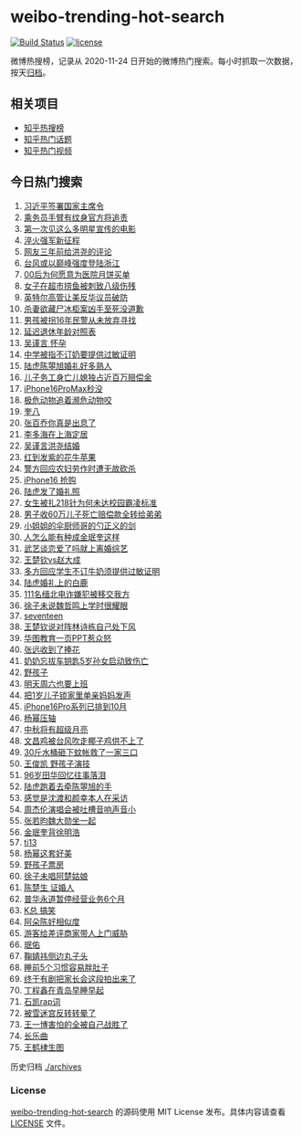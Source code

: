 # weibo-trending-hot-search

[![Build Status](https://github.com/justjavac/weibo-trending-hot-search/workflows/ci/badge.svg?branch=master)](https://github.com/justjavac/weibo-trending-hot-search/actions)
[![license](https://img.shields.io/github/license/justjavac/weibo-trending-hot-search)](https://github.com/justjavac/weibo-trending-hot-search/blob/master/LICENSE)

微博热搜榜，记录从 2020-11-24 日开始的微博热门搜索。每小时抓取一次数据，按天[归档](./archives)。

## 相关项目

- [知乎热搜榜](https://github.com/justjavac/zhihu-trending-top-search)
- [知乎热门话题](https://github.com/justjavac/zhihu-trending-hot-questions)
- [知乎热门视频](https://github.com/justjavac/zhihu-trending-hot-video)

## 今日热门搜索

<!-- BEGIN -->
<!-- 最后更新时间 Sat Sep 14 2024 05:07:44 GMT+0800 (China Standard Time) -->

1. [习近平签署国家主席令](https://s.weibo.com//weibo?q=%23%E4%B9%A0%E8%BF%91%E5%B9%B3%E7%AD%BE%E7%BD%B2%E5%9B%BD%E5%AE%B6%E4%B8%BB%E5%B8%AD%E4%BB%A4%23&Refer=new_time)
1. [乘务员手臂有纹身官方将追责](https://s.weibo.com//weibo?q=%23%E4%B9%98%E5%8A%A1%E5%91%98%E6%89%8B%E8%87%82%E6%9C%89%E7%BA%B9%E8%BA%AB%E5%AE%98%E6%96%B9%E5%B0%86%E8%BF%BD%E8%B4%A3%23&t=31&band_rank=1&Refer=top)
1. [第一次见这么多明星宣传的电影](https://s.weibo.com//weibo?q=%23%E7%AC%AC%E4%B8%80%E6%AC%A1%E8%A7%81%E8%BF%99%E4%B9%88%E5%A4%9A%E6%98%8E%E6%98%9F%E5%AE%A3%E4%BC%A0%E7%9A%84%E7%94%B5%E5%BD%B1%23&t=31&band_rank=14&Refer=top)
1. [淬火强军新征程](https://s.weibo.com//weibo?q=%23%E6%B7%AC%E7%81%AB%E5%BC%BA%E5%86%9B%E6%96%B0%E5%BE%81%E7%A8%8B%23&t=31&band_rank=3&Refer=top)
1. [网友三年前给洪尧的评论](https://s.weibo.com//weibo?q=%23%E7%BD%91%E5%8F%8B%E4%B8%89%E5%B9%B4%E5%89%8D%E7%BB%99%E6%B4%AA%E5%B0%A7%E7%9A%84%E8%AF%84%E8%AE%BA%23&t=31&band_rank=27&Refer=top)
1. [台风或以巅峰强度登陆浙江](https://s.weibo.com//weibo?q=%23%E5%8F%B0%E9%A3%8E%E6%88%96%E4%BB%A5%E5%B7%85%E5%B3%B0%E5%BC%BA%E5%BA%A6%E7%99%BB%E9%99%86%E6%B5%99%E6%B1%9F%23&t=31&band_rank=4&Refer=top)
1. [00后为何愿意为医院月饼买单](https://s.weibo.com//weibo?q=%2300%E5%90%8E%E4%B8%BA%E4%BD%95%E6%84%BF%E6%84%8F%E4%B8%BA%E5%8C%BB%E9%99%A2%E6%9C%88%E9%A5%BC%E4%B9%B0%E5%8D%95%23&t=31&band_rank=7&Refer=top)
1. [女子在超市捞鱼被刺致八级伤残](https://s.weibo.com//weibo?q=%23%E5%A5%B3%E5%AD%90%E5%9C%A8%E8%B6%85%E5%B8%82%E6%8D%9E%E9%B1%BC%E8%A2%AB%E5%88%BA%E8%87%B4%E5%85%AB%E7%BA%A7%E4%BC%A4%E6%AE%8B%23&t=31&band_rank=19&Refer=top)
1. [英特尔高管让美反华议员破防](https://s.weibo.com//weibo?q=%23%E8%8B%B1%E7%89%B9%E5%B0%94%E9%AB%98%E7%AE%A1%E8%AE%A9%E7%BE%8E%E5%8F%8D%E5%8D%8E%E8%AE%AE%E5%91%98%E7%A0%B4%E9%98%B2%23&t=31&band_rank=32&Refer=top)
1. [杀妻欲藏尸冰柜案凶手至死没道歉](https://s.weibo.com//weibo?q=%23%E6%9D%80%E5%A6%BB%E6%AC%B2%E8%97%8F%E5%B0%B8%E5%86%B0%E6%9F%9C%E6%A1%88%E5%87%B6%E6%89%8B%E8%87%B3%E6%AD%BB%E6%B2%A1%E9%81%93%E6%AD%89%23&t=31&band_rank=4&Refer=top)
1. [男孩被拐16年民警从未放弃寻找](https://s.weibo.com//weibo?q=%23%E7%94%B7%E5%AD%A9%E8%A2%AB%E6%8B%9016%E5%B9%B4%E6%B0%91%E8%AD%A6%E4%BB%8E%E6%9C%AA%E6%94%BE%E5%BC%83%E5%AF%BB%E6%89%BE%23&t=31&band_rank=10&Refer=top)
1. [延迟退休年龄对照表](https://s.weibo.com//weibo?q=%23%E5%BB%B6%E8%BF%9F%E9%80%80%E4%BC%91%E5%B9%B4%E9%BE%84%E5%AF%B9%E7%85%A7%E8%A1%A8%23&t=31&band_rank=11&Refer=top)
1. [吴谨言 怀孕](https://s.weibo.com//weibo?q=%E5%90%B4%E8%B0%A8%E8%A8%80%20%E6%80%80%E5%AD%95&t=31&band_rank=12&Refer=top)
1. [中学被指不订奶要提供过敏证明](https://s.weibo.com//weibo?q=%23%E4%B8%AD%E5%AD%A6%E8%A2%AB%E6%8C%87%E4%B8%8D%E8%AE%A2%E5%A5%B6%E8%A6%81%E6%8F%90%E4%BE%9B%E8%BF%87%E6%95%8F%E8%AF%81%E6%98%8E%23&t=31&band_rank=10&Refer=top)
1. [陆虎陈曌旭婚礼好多熟人](https://s.weibo.com//weibo?q=%23%E9%99%86%E8%99%8E%E9%99%88%E6%9B%8C%E6%97%AD%E5%A9%9A%E7%A4%BC%E5%A5%BD%E5%A4%9A%E7%86%9F%E4%BA%BA%23&t=31&band_rank=2&Refer=top)
1. [儿子务工身亡儿媳独占近百万赔偿金](https://s.weibo.com//weibo?q=%23%E5%84%BF%E5%AD%90%E5%8A%A1%E5%B7%A5%E8%BA%AB%E4%BA%A1%E5%84%BF%E5%AA%B3%E7%8B%AC%E5%8D%A0%E8%BF%91%E7%99%BE%E4%B8%87%E8%B5%94%E5%81%BF%E9%87%91%23&t=31&band_rank=23&Refer=top)
1. [iPhone16ProMax秒没](https://s.weibo.com//weibo?q=%23iPhone16ProMax%E7%A7%92%E6%B2%A1%23&t=31&band_rank=5&Refer=top)
1. [极危动物追着濒危动物咬](https://s.weibo.com//weibo?q=%23%E6%9E%81%E5%8D%B1%E5%8A%A8%E7%89%A9%E8%BF%BD%E7%9D%80%E6%BF%92%E5%8D%B1%E5%8A%A8%E7%89%A9%E5%92%AC%23&t=31&band_rank=7&Refer=top)
1. [奎八](https://s.weibo.com//weibo?q=%E5%A5%8E%E5%85%AB&t=31&band_rank=13&Refer=top)
1. [张百乔你真是出息了](https://s.weibo.com//weibo?q=%E5%BC%A0%E7%99%BE%E4%B9%94%E4%BD%A0%E7%9C%9F%E6%98%AF%E5%87%BA%E6%81%AF%E4%BA%86&t=31&band_rank=22&Refer=top)
1. [李多海在上海定居](https://s.weibo.com//weibo?q=%23%E6%9D%8E%E5%A4%9A%E6%B5%B7%E5%9C%A8%E4%B8%8A%E6%B5%B7%E5%AE%9A%E5%B1%85%23&t=31&band_rank=15&Refer=top)
1. [吴谨言洪尧结婚](https://s.weibo.com//weibo?q=%23%E5%90%B4%E8%B0%A8%E8%A8%80%E6%B4%AA%E5%B0%A7%E7%BB%93%E5%A9%9A%23&t=31&band_rank=21&Refer=top)
1. [红到发紫的花牛苹果](https://s.weibo.com//weibo?q=%23%E7%BA%A2%E5%88%B0%E5%8F%91%E7%B4%AB%E7%9A%84%E8%8A%B1%E7%89%9B%E8%8B%B9%E6%9E%9C%23&t=31&band_rank=10&Refer=top)
1. [警方回应农妇劳作时遭无故砍杀](https://s.weibo.com//weibo?q=%23%E8%AD%A6%E6%96%B9%E5%9B%9E%E5%BA%94%E5%86%9C%E5%A6%87%E5%8A%B3%E4%BD%9C%E6%97%B6%E9%81%AD%E6%97%A0%E6%95%85%E7%A0%8D%E6%9D%80%23&t=31&band_rank=24&Refer=top)
1. [iPhone16 抢购](https://s.weibo.com//weibo?q=iPhone16%20%E6%8A%A2%E8%B4%AD&t=31&band_rank=38&Refer=top)
1. [陆虎发了婚礼照](https://s.weibo.com//weibo?q=%23%E9%99%86%E8%99%8E%E5%8F%91%E4%BA%86%E5%A9%9A%E7%A4%BC%E7%85%A7%23&t=31&band_rank=26&Refer=top)
1. [女生被扎218针为何未达校园霸凌标准](https://s.weibo.com//weibo?q=%23%E5%A5%B3%E7%94%9F%E8%A2%AB%E6%89%8E218%E9%92%88%E4%B8%BA%E4%BD%95%E6%9C%AA%E8%BE%BE%E6%A0%A1%E5%9B%AD%E9%9C%B8%E5%87%8C%E6%A0%87%E5%87%86%23&t=31&band_rank=47&Refer=top)
1. [男子收60万儿子死亡赔偿款全转给弟弟](https://s.weibo.com//weibo?q=%23%E7%94%B7%E5%AD%90%E6%94%B660%E4%B8%87%E5%84%BF%E5%AD%90%E6%AD%BB%E4%BA%A1%E8%B5%94%E5%81%BF%E6%AC%BE%E5%85%A8%E8%BD%AC%E7%BB%99%E5%BC%9F%E5%BC%9F%23&t=31&band_rank=35&Refer=top)
1. [小姐姐的伞厨师哥的勺正义的剑](https://s.weibo.com//weibo?q=%23%E5%B0%8F%E5%A7%90%E5%A7%90%E7%9A%84%E4%BC%9E%E5%8E%A8%E5%B8%88%E5%93%A5%E7%9A%84%E5%8B%BA%E6%AD%A3%E4%B9%89%E7%9A%84%E5%89%91%23&t=31&band_rank=10&Refer=top)
1. [人怎么能有种成金珉奎这样](https://s.weibo.com//weibo?q=%E4%BA%BA%E6%80%8E%E4%B9%88%E8%83%BD%E6%9C%89%E7%A7%8D%E6%88%90%E9%87%91%E7%8F%89%E5%A5%8E%E8%BF%99%E6%A0%B7&t=31&band_rank=17&Refer=top)
1. [武艺谈恋爱了吗就上离婚综艺](https://s.weibo.com//weibo?q=%E6%AD%A6%E8%89%BA%E8%B0%88%E6%81%8B%E7%88%B1%E4%BA%86%E5%90%97%E5%B0%B1%E4%B8%8A%E7%A6%BB%E5%A9%9A%E7%BB%BC%E8%89%BA&t=31&band_rank=31&Refer=top)
1. [王楚钦vs赵大成](https://s.weibo.com//weibo?q=%23%E7%8E%8B%E6%A5%9A%E9%92%A6vs%E8%B5%B5%E5%A4%A7%E6%88%90%23&t=31&band_rank=48&Refer=top)
1. [多方回应学生不订牛奶须提供过敏证明](https://s.weibo.com//weibo?q=%23%E5%A4%9A%E6%96%B9%E5%9B%9E%E5%BA%94%E5%AD%A6%E7%94%9F%E4%B8%8D%E8%AE%A2%E7%89%9B%E5%A5%B6%E9%A1%BB%E6%8F%90%E4%BE%9B%E8%BF%87%E6%95%8F%E8%AF%81%E6%98%8E%23&t=31&band_rank=16&Refer=top)
1. [陆虎婚礼上的白鹿](https://s.weibo.com//weibo?q=%23%E9%99%86%E8%99%8E%E5%A9%9A%E7%A4%BC%E4%B8%8A%E7%9A%84%E7%99%BD%E9%B9%BF%23&t=31&band_rank=8&Refer=top)
1. [111名缅北电诈嫌犯被移交我方](https://s.weibo.com//weibo?q=%23111%E5%90%8D%E7%BC%85%E5%8C%97%E7%94%B5%E8%AF%88%E5%AB%8C%E7%8A%AF%E8%A2%AB%E7%A7%BB%E4%BA%A4%E6%88%91%E6%96%B9%23&t=31&band_rank=34&Refer=top)
1. [徐子未说魏哲鸣上学时很耀眼](https://s.weibo.com//weibo?q=%23%E5%BE%90%E5%AD%90%E6%9C%AA%E8%AF%B4%E9%AD%8F%E5%93%B2%E9%B8%A3%E4%B8%8A%E5%AD%A6%E6%97%B6%E5%BE%88%E8%80%80%E7%9C%BC%23&t=31&band_rank=24&Refer=top)
1. [seventeen](https://s.weibo.com//weibo?q=seventeen&t=31&band_rank=9&Refer=top)
1. [王楚钦说对阵林诗栋自己处下风](https://s.weibo.com//weibo?q=%23%E7%8E%8B%E6%A5%9A%E9%92%A6%E8%AF%B4%E5%AF%B9%E9%98%B5%E6%9E%97%E8%AF%97%E6%A0%8B%E8%87%AA%E5%B7%B1%E5%A4%84%E4%B8%8B%E9%A3%8E%23&t=31&band_rank=14&Refer=top)
1. [华图教育一页PPT惹众怒](https://s.weibo.com//weibo?q=%23%E5%8D%8E%E5%9B%BE%E6%95%99%E8%82%B2%E4%B8%80%E9%A1%B5PPT%E6%83%B9%E4%BC%97%E6%80%92%23&t=31&band_rank=28&Refer=top)
1. [张远收到了捧花](https://s.weibo.com//weibo?q=%23%E5%BC%A0%E8%BF%9C%E6%94%B6%E5%88%B0%E4%BA%86%E6%8D%A7%E8%8A%B1%23&t=31&band_rank=6&Refer=top)
1. [奶奶忘拔车钥匙5岁孙女启动致伤亡](https://s.weibo.com//weibo?q=%23%E5%A5%B6%E5%A5%B6%E5%BF%98%E6%8B%94%E8%BD%A6%E9%92%A5%E5%8C%995%E5%B2%81%E5%AD%99%E5%A5%B3%E5%90%AF%E5%8A%A8%E8%87%B4%E4%BC%A4%E4%BA%A1%23&t=31&band_rank=34&Refer=top)
1. [野孩子](https://s.weibo.com//weibo?q=%E9%87%8E%E5%AD%A9%E5%AD%90&t=31&band_rank=43&Refer=top)
1. [明天周六也要上班](https://s.weibo.com//weibo?q=%23%E6%98%8E%E5%A4%A9%E5%91%A8%E5%85%AD%E4%B9%9F%E8%A6%81%E4%B8%8A%E7%8F%AD%23&t=31&band_rank=10&Refer=top)
1. [把1岁儿子锁家里单亲妈妈发声](https://s.weibo.com//weibo?q=%23%E6%8A%8A1%E5%B2%81%E5%84%BF%E5%AD%90%E9%94%81%E5%AE%B6%E9%87%8C%E5%8D%95%E4%BA%B2%E5%A6%88%E5%A6%88%E5%8F%91%E5%A3%B0%23&t=31&band_rank=45&Refer=top)
1. [iPhone16Pro系列已排到10月](https://s.weibo.com//weibo?q=%23iPhone16Pro%E7%B3%BB%E5%88%97%E5%B7%B2%E6%8E%92%E5%88%B010%E6%9C%88%23&t=31&band_rank=46&Refer=top)
1. [杨幂压轴](https://s.weibo.com//weibo?q=%E6%9D%A8%E5%B9%82%E5%8E%8B%E8%BD%B4&t=31&band_rank=25&Refer=top)
1. [中秋将有超级月亮](https://s.weibo.com//weibo?q=%23%E4%B8%AD%E7%A7%8B%E5%B0%86%E6%9C%89%E8%B6%85%E7%BA%A7%E6%9C%88%E4%BA%AE%23&t=31&band_rank=10&Refer=top)
1. [文昌鸡被台风吹走椰子鸡供不上了](https://s.weibo.com//weibo?q=%23%E6%96%87%E6%98%8C%E9%B8%A1%E8%A2%AB%E5%8F%B0%E9%A3%8E%E5%90%B9%E8%B5%B0%E6%A4%B0%E5%AD%90%E9%B8%A1%E4%BE%9B%E4%B8%8D%E4%B8%8A%E4%BA%86%23&t=31&band_rank=47&Refer=top)
1. [30斤水桶砸下蚊帐救了一家三口](https://s.weibo.com//weibo?q=%2330%E6%96%A4%E6%B0%B4%E6%A1%B6%E7%A0%B8%E4%B8%8B%E8%9A%8A%E5%B8%90%E6%95%91%E4%BA%86%E4%B8%80%E5%AE%B6%E4%B8%89%E5%8F%A3%23&t=31&band_rank=46&Refer=top)
1. [王俊凯 野孩子演技](https://s.weibo.com//weibo?q=%E7%8E%8B%E4%BF%8A%E5%87%AF%20%E9%87%8E%E5%AD%A9%E5%AD%90%E6%BC%94%E6%8A%80&t=31&band_rank=29&Refer=top)
1. [96岁田华回忆往事落泪](https://s.weibo.com//weibo?q=%2396%E5%B2%81%E7%94%B0%E5%8D%8E%E5%9B%9E%E5%BF%86%E5%BE%80%E4%BA%8B%E8%90%BD%E6%B3%AA%23&t=31&band_rank=50&Refer=top)
1. [陆虎跑着去牵陈曌旭的手](https://s.weibo.com//weibo?q=%23%E9%99%86%E8%99%8E%E8%B7%91%E7%9D%80%E5%8E%BB%E7%89%B5%E9%99%88%E6%9B%8C%E6%97%AD%E7%9A%84%E6%89%8B%23&t=31&band_rank=19&Refer=top)
1. [感觉是沈渡和颜幸本人在采访](https://s.weibo.com//weibo?q=%E6%84%9F%E8%A7%89%E6%98%AF%E6%B2%88%E6%B8%A1%E5%92%8C%E9%A2%9C%E5%B9%B8%E6%9C%AC%E4%BA%BA%E5%9C%A8%E9%87%87%E8%AE%BF&t=31&band_rank=39&Refer=top)
1. [周杰伦演唱会被吐槽音响声音小](https://s.weibo.com//weibo?q=%23%E5%91%A8%E6%9D%B0%E4%BC%A6%E6%BC%94%E5%94%B1%E4%BC%9A%E8%A2%AB%E5%90%90%E6%A7%BD%E9%9F%B3%E5%93%8D%E5%A3%B0%E9%9F%B3%E5%B0%8F%23&t=31&band_rank=30&Refer=top)
1. [张若昀魏大勋坐一起](https://s.weibo.com//weibo?q=%23%E5%BC%A0%E8%8B%A5%E6%98%80%E9%AD%8F%E5%A4%A7%E5%8B%8B%E5%9D%90%E4%B8%80%E8%B5%B7%23&t=31&band_rank=18&Refer=top)
1. [金珉奎背徐明浩](https://s.weibo.com//weibo?q=%23%E9%87%91%E7%8F%89%E5%A5%8E%E8%83%8C%E5%BE%90%E6%98%8E%E6%B5%A9%23&t=31&band_rank=30&Refer=top)
1. [ti13](https://s.weibo.com//weibo?q=ti13&t=31&band_rank=44&Refer=top)
1. [杨幂这套好美](https://s.weibo.com//weibo?q=%E6%9D%A8%E5%B9%82%E8%BF%99%E5%A5%97%E5%A5%BD%E7%BE%8E&t=31&band_rank=39&Refer=top)
1. [野孩子票房](https://s.weibo.com//weibo?q=%23%E9%87%8E%E5%AD%A9%E5%AD%90%E7%A5%A8%E6%88%BF%23&t=31&band_rank=20&Refer=top)
1. [徐子未唱阿楚姑娘](https://s.weibo.com//weibo?q=%23%E5%BE%90%E5%AD%90%E6%9C%AA%E5%94%B1%E9%98%BF%E6%A5%9A%E5%A7%91%E5%A8%98%23&t=31&band_rank=43&Refer=top)
1. [陈楚生 证婚人](https://s.weibo.com//weibo?q=%E9%99%88%E6%A5%9A%E7%94%9F%20%E8%AF%81%E5%A9%9A%E4%BA%BA&t=31&band_rank=31&Refer=top)
1. [普华永道暂停经营业务6个月](https://s.weibo.com//weibo?q=%23%E6%99%AE%E5%8D%8E%E6%B0%B8%E9%81%93%E6%9A%82%E5%81%9C%E7%BB%8F%E8%90%A5%E4%B8%9A%E5%8A%A16%E4%B8%AA%E6%9C%88%23&t=31&band_rank=44&Refer=top)
1. [K总 搞笑](https://s.weibo.com//weibo?q=K%E6%80%BB%20%E6%90%9E%E7%AC%91&t=31&band_rank=36&Refer=top)
1. [阿朵陈好相似度](https://s.weibo.com//weibo?q=%E9%98%BF%E6%9C%B5%E9%99%88%E5%A5%BD%E7%9B%B8%E4%BC%BC%E5%BA%A6&t=31&band_rank=32&Refer=top)
1. [游客给差评商家带人上门威胁](https://s.weibo.com//weibo?q=%23%E6%B8%B8%E5%AE%A2%E7%BB%99%E5%B7%AE%E8%AF%84%E5%95%86%E5%AE%B6%E5%B8%A6%E4%BA%BA%E4%B8%8A%E9%97%A8%E5%A8%81%E8%83%81%23&t=31&band_rank=36&Refer=top)
1. [珉佑](https://s.weibo.com//weibo?q=%E7%8F%89%E4%BD%91&t=31&band_rank=33&Refer=top)
1. [鞠婧祎侧边丸子头](https://s.weibo.com//weibo?q=%23%E9%9E%A0%E5%A9%A7%E7%A5%8E%E4%BE%A7%E8%BE%B9%E4%B8%B8%E5%AD%90%E5%A4%B4%23&t=31&band_rank=50&Refer=top)
1. [睡前5个习惯容易胖肚子](https://s.weibo.com//weibo?q=%23%E7%9D%A1%E5%89%8D5%E4%B8%AA%E4%B9%A0%E6%83%AF%E5%AE%B9%E6%98%93%E8%83%96%E8%82%9A%E5%AD%90%23&t=31&band_rank=37&Refer=top)
1. [终于有剧把家长会这段拍出来了](https://s.weibo.com//weibo?q=%E7%BB%88%E4%BA%8E%E6%9C%89%E5%89%A7%E6%8A%8A%E5%AE%B6%E9%95%BF%E4%BC%9A%E8%BF%99%E6%AE%B5%E6%8B%8D%E5%87%BA%E6%9D%A5%E4%BA%86&t=31&band_rank=40&Refer=top)
1. [丁程鑫在青岛早睡早起](https://s.weibo.com//weibo?q=%23%E4%B8%81%E7%A8%8B%E9%91%AB%E5%9C%A8%E9%9D%92%E5%B2%9B%E6%97%A9%E7%9D%A1%E6%97%A9%E8%B5%B7%23&t=31&band_rank=41&Refer=top)
1. [石凯rap词](https://s.weibo.com//weibo?q=%E7%9F%B3%E5%87%AFrap%E8%AF%8D&t=31&band_rank=42&Refer=top)
1. [被雪迷宫反转转晕了](https://s.weibo.com//weibo?q=%E8%A2%AB%E9%9B%AA%E8%BF%B7%E5%AE%AB%E5%8F%8D%E8%BD%AC%E8%BD%AC%E6%99%95%E4%BA%86&t=31&band_rank=44&Refer=top)
1. [王一博害怕的全被自己战胜了](https://s.weibo.com//weibo?q=%E7%8E%8B%E4%B8%80%E5%8D%9A%E5%AE%B3%E6%80%95%E7%9A%84%E5%85%A8%E8%A2%AB%E8%87%AA%E5%B7%B1%E6%88%98%E8%83%9C%E4%BA%86&t=31&band_rank=47&Refer=top)
1. [长乐曲](https://s.weibo.com//weibo?q=%E9%95%BF%E4%B9%90%E6%9B%B2&t=31&band_rank=49&Refer=top)
1. [王鹤棣生图](https://s.weibo.com//weibo?q=%E7%8E%8B%E9%B9%A4%E6%A3%A3%E7%94%9F%E5%9B%BE&t=31&band_rank=50&Refer=top)

<!-- END -->

历史归档 [./archives](./archives)

### License

[weibo-trending-hot-search](https://github.com/justjavac/weibo-trending-hot-search) 的源码使用 MIT License
发布。具体内容请查看 [LICENSE](./LICENSE) 文件。

